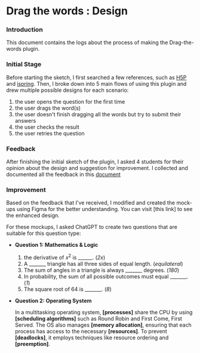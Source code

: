# Drag the words : Design

### Introduction
This document contains the logs about the process of making the Drag-the-words plugin.

### Initial Stage
Before starting the sketch, I first searched a few references, such as [H5P](https://h5p.org/drag-the-words) and [ispring](https://ispringhelpdocs.com/qm11/drag-the-words-62856611.html). Then, I broke down into 5 main flows of using this plugin and drew multiple possible designs for each scenario:

1. the user opens the question for the first time
2. the user drags the word(s)
3. the user doesn't finish dragging all the words but try to submit their answers
4. the user checks the result
5. the user retries the question

### Feedback
After finishing the initial sketch of the plugin, I asked 4 students for their opinion about the design and suggestion for improvement. I collected and documented all the feedback in this [document](https://docs.google.com/document/d/130sILIUKbuvlaF_NX-XJerBZDoY52BxqU5w4ye4P-A8/edit?usp=sharing)


### Improvement
Based on the feedback that I've received, I modified and created the mock-ups using Figma for the better understanding. You can visit [this link] to see the enhanced design.

For these mockups, I asked ChatGPT to create two questions that are suitable for this question type:
- **Question 1: Mathematics & Logic**
    1. the derivative of $x^2$ is ______. (*$2x$*)
    2. A _______ triangle has all three sides of equal length. (*equilateral*)
    3. The sum of angles in a triangle is always _______ degrees. (*180*)
    4. In probability, the sum of all possible outcomes must equal _______. (*1*)
    5. The square root of 64 is _______. (*8*)


- **Question 2: Operating System**

    In a multitasking operating system, **[processes]** share the CPU by using **[scheduling algorithms]** such as Round Robin and First Come, First Served. The OS also manages **[memory allocation]**, ensuring that each process has access to the necessary **[resources]**. To prevent **[deadlocks]**, it employs techniques like resource ordering and **[preemption]**.



